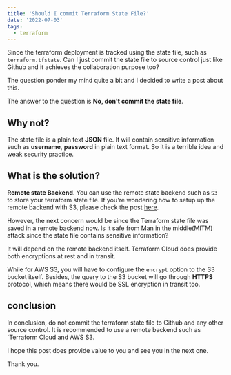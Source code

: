 ```yaml
---
title: 'Should I commit Terraform State File?'
date: '2022-07-03'
tags:
  - terraform
---
```


Since the terraform deployment is tracked using the state file, such as `terraform.tfstate`. Can I just commit the state file to source control just like Github and it achieves the collaboration purpose too?

The question ponder my mind quite a bit and I decided to write a post about this.

The answer to the question is **No, don't commit the state file**.

## Why not?

The state file is a plain text **JSON** file. It will contain sensitive information such as **username**, **password** in plain text format. So it is a terrible idea and weak security practice.

## What is the solution?

**Remote state Backend**. You can use the remote state backend such as `S3` to store your terraform state file. If you're wondering how to setup up the remote backend with S3, please check the post [here](https://tekloon.dev/terraform-store-state-aws-s3).

However, the next concern would be since the Terraform state file was saved in a remote backend now. Is it safe from Man in the middle(MITM) attack since the state file contains sensitive information?

It will depend on the remote backend itself. Terraform Cloud does provide both encryptions at rest and in transit.

While for AWS S3, you will have to configure the `encrypt` option to the S3 bucket itself. Besides, the query to the S3 bucket will go through **HTTPS** protocol, which means there would be SSL encryption in transit too.

## conclusion

In conclusion, do not commit the terraform state file to Github and any other source control. It is recommended to use a remote backend such as `Terraform Cloud and AWS S3.

I hope this post does provide value to you and see you in the next one.

Thank you.
